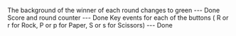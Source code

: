 The background of the winner of each round changes to green --- Done
Score and round counter --- Done
Key events for each of the buttons ( R or r for Rock, P or p for Paper, S or s for Scissors) --- Done
